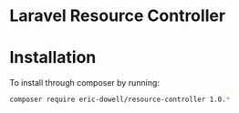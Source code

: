 # Laravel Resource Controller


# Installation
To install through composer by running:
```bash
composer require eric-dowell/resource-controller 1.0.*
```
